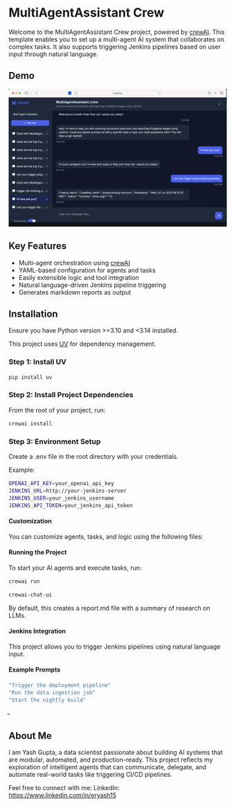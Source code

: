 # MultiAgentAssistant Crew

Welcome to the MultiAgentAssistant Crew project, powered by [crewAI](https://crewai.com). This template enables you to set up a multi-agent AI system that collaborates on complex tasks. It also supports triggering Jenkins pipelines based on user input through natural language.

## Demo

![Demo](animated.gif)

## Key Features

- Multi-agent orchestration using [crewAI](https://crewai.com)
- YAML-based configuration for agents and tasks
- Easily extensible logic and tool integration
- Natural language-driven Jenkins pipeline triggering
- Generates markdown reports as output

## Installation

Ensure you have Python version >=3.10 and <3.14 installed.

This project uses [UV](https://docs.astral.sh/uv/) for dependency management.

### Step 1: Install UV

```bash
pip install uv
```

### Step 2: Install Project Dependencies

From the root of your project, run:

```bash
crewai install
```

### Step 3: Environment Setup

Create a .env file in the root directory with your credentials.

Example:

```bash
OPENAI_API_KEY=your_openai_api_key
JENKINS_URL=http://your-jenkins-server
JENKINS_USER=your_jenkins_username
JENKINS_API_TOKEN=your_jenkins_api_token
```

#### Customization
You can customize agents, tasks, and logic using the following files:


#### Running the Project
To start your AI agents and execute tasks, run:
```bash
crewai run
```
```bash
crewai-chat-ui
```

By default, this creates a report.md file with a summary of research on LLMs.

#### Jenkins Integration
This project allows you to trigger Jenkins pipelines using natural language input.

#### Example Prompts
```bash
"Trigger the deployment pipeline"
"Run the data ingestion job"
"Start the nightly build"
```
̵̵̵

## About Me
I am Yash Gupta, a data scientist passionate about building AI systems that are modular, automated, and production-ready. This project reflects my exploration of intelligent agents that can communicate, delegate, and automate real-world tasks like triggering CI/CD pipelines.

Feel free to connect with me:
LinkedIn: https://www.linkedin.com/in/eryash15
